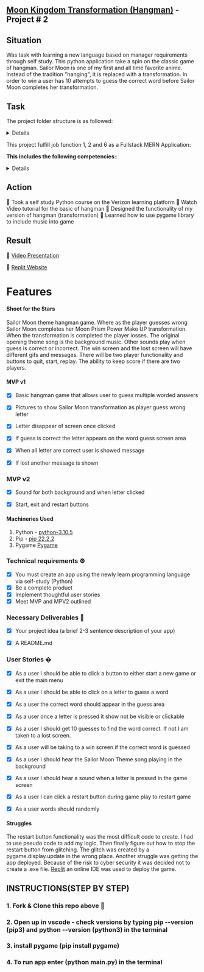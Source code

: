 ## [Moon Kingdom Transformation (Hangman)](https://replit.com/@Sheree1986/MoonKingdom#main.py) - Project # 2



## Situation

Was task with learning a new language based on manager requirements through self study. This python application take a spin on the classic game of hangman. Sailor Moon is one of my first and all time favorite anime. Instead of the tradition "hanging", it is replaced with a transformation. In order to win a user has 10 attempts to guess the correct word 
before Sailor Moon completes her transformation.

## Task
The project folder structure is as followed:

<details>

   🌙 assets

   🌙 Photo not used

   🌙 requirement.text

   🌙 runtime.txt

   🌙 main.py
   
   🌙 button.py
</details>



This project fulfill job function 1, 2 and 6 as a Fullstack MERN Application:

**This includes the following competencies:**: 

<details>

🌙 JF 1.1 Can explain all stages of the software development life cycle (what each stage contains, including the inputs and outputs)
   
🌙 JF 1.5 Can follow software designs and functional/technical specifications		


🌙 JF 2.2 Can identify relevant and up-to-date software designs and how to read and implement functional/technical specifications
   
🌙 JF 2.3 Can develop effective user interfaces
   

🌙 JF 6.3 Able to communicate software solutions and ideas to technical and non-technical stakeholders
   
🌙 JF 6.4 Works independently and takes responsibility. For example, has a disciplined and responsible approach to risk, and stays motivated and committed when facing challenges				
   
🌙 JF 6.6 Shows initiative for solving problems within their own remit, being resourceful when faced with a problem to solve				

</details>


## Action 
🌙 Took a self study Python course on the Verizon learning platform
🌙 Watch Video tutorial for the basic of hangman
🌙 Designed the functionality of my version of hangman (transformation)
🌙 Learned how to use pygame library to include music into game



## Result 
🌙 [Video Presentation](https://www.youtube.com/watch?v=Z9r3lrbA_Tk)

🌙 [Replit Website](https://replit.com/@Sheree1986/MoonKingdom#main.py)



# Features

#### Shoot for the Stars
Sailor Moon theme hangman game.  Where as the player guesses wrong Sailor Moon completes her Moon Prism Power Make UP transformation. When the transformation is completed the player losses. The original opening theme song is the background music. Other sounds play when guess is correct or incorrect. The win screen and the lost screen will have different gifs and messages. There will be two player functionality and buttons to quit, start, replay. The ability to keep score if there are two players.

#### MVP v1
- [X] Basic hangman game that allows user to guess multiple worded answers
- [X] Pictures to show Sailor Moon transformation as player guess wrong letter
- [X] Letter disappear of screen once clicked
- [X] If guess is correct the letter appears on the word guess screen area
- [X] When all letter are correct user is showed message
- [X] If lost another message is shown


### MVP v2
- [X] Sound for both background and when letter clicked
- [X] Start, exit and restart buttons



#### Machineries Used

1. Python - [python-3.10.5](https://www.python.org/downloads/)
2. Pip - [pip 22.2.2](https://packaging.python.org/en/latest/tutorials/installing-packages/)
3. Pygame [Pygame](https://pypi.org/project/pygame/)

### Technical requirements ⚙️
- [X] You must create an app using the newly learn programming language via self-study (Python)
- [X] Be a complete product
- [X] Implement thoughtful user stories
- [X] Meet MVP and MPV2 outlined

### Necessary Deliverables 🏁
- [x] Your project idea (a brief 2-3 sentence description of your app)
- [x] A README.md


### User Stories �
- [x] As a user I should be able to click a button to either start a new game or exit the main menu
- [x] As a user I should be able to click on a letter to guess a word
- [x] As a user the correct word should appear in the guess area
- [x] As a user once a letter is pressed it show not be visible or clickable 
- [x] As a user I should get 10 guesses to find the word correct. If not I am taken to a lost screen.
- [x] As a user will be taking to a win screen if the correct word is guessed
- [x] As a user I should hear the Sailor Moon Theme song playing in the background
- [x] As a user I should hear a sound when a letter is pressed in the game screen
- [x] As a user I can click a restart button during game play to restart game
- [x] As a user words should randomly 





#### Struggles
The restart button functionality was the most difficult code to create. I had to use pseudo code to add my logic. Then finally figure out how to stop the restart button from glitching.
The glitch was created by a pygame.display.update in the wrong place. Another struggle was getting the app deployed. Because of the risk to cyber security it was decided not to create a .exe file. [Replit](https://replit.com/@Sheree1986/MoonKingdom#main.py) an online IDE was used to deploy the game.





## INSTRUCTIONS(STEP BY STEP)
### 1. Fork & Clone this repo above 🔱
### 2. Open up in vscode - check versions by typing pip --version (pip3) and python --version (python3) in the terminal
### 3. install pygame (pip install pygame)
### 4. To run app enter (python main.py) in the terminal 



